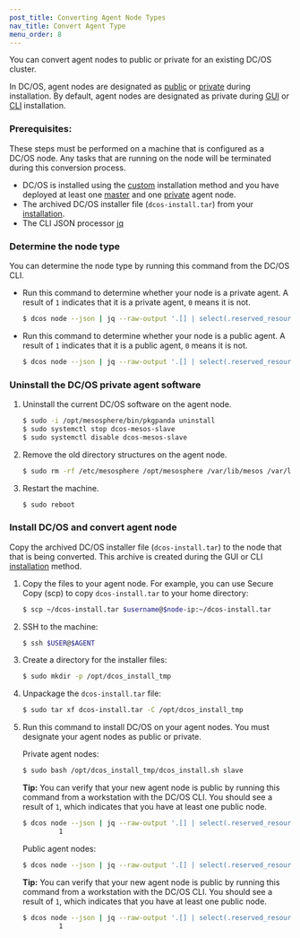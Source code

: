 ```yaml
---
post_title: Converting Agent Node Types
nav_title: Convert Agent Type
menu_order: 8
---
```


You can convert agent nodes to public or private for an existing DC/OS cluster. 

In DC/OS, agent nodes are designated as [public](/docs/1.8/overview/concepts/#public) or [private](/docs/1.8/overview/concepts/#private) during installation. By default, agent nodes are designated as private during [GUI][1] or [CLI][2] installation.

### Prerequisites:
These steps must be performed on a machine that is configured as a DC/OS node. Any tasks that are running on the node will be terminated during this conversion process.

*   DC/OS is installed using the [custom](/docs/1.8/administration/installing/custom/) installation method and you have deployed at least one [master](/docs/1.8/overview/concepts/#master) and one [private](/docs/1.8/overview/concepts/#private) agent node.
*   The archived DC/OS installer file (`dcos-install.tar`) from your [installation](/docs/1.8/administration/installing/custom/gui/#backup).     
*   The CLI JSON processor [jq](https://github.com/stedolan/jq/wiki/Installation)

### Determine the node type
You can determine the node type by running this command from the DC/OS CLI. 

-   Run this command to determine whether your node is a private agent. A result of `1` indicates that it is a private agent, `0` means it is not. 

    ```bash
    $ dcos node --json | jq --raw-output '.[] | select(.reserved_resources.slave_public == null) | .id' | wc -l
    ```

-   Run this command to determine whether your node is a public agent. A result of `1` indicates that it is a public agent, `0` means it is not. 
    
    ```bash
    $ dcos node --json | jq --raw-output '.[] | select(.reserved_resources.slave_public != null) | .id' | wc -l
    ```

### Uninstall the DC/OS private agent software

1.  Uninstall the current DC/OS software on the agent node.

    ```bash
    $ sudo -i /opt/mesosphere/bin/pkgpanda uninstall
    $ sudo systemctl stop dcos-mesos-slave
    $ sudo systemctl disable dcos-mesos-slave
    ```

2.  Remove the old directory structures on the agent node.

    ```bash
    $ sudo rm -rf /etc/mesosphere /opt/mesosphere /var/lib/mesos /var/lib/dcos
    ```

3.  Restart the machine.

    ```bash
    $ sudo reboot
    ```        

### Install DC/OS and convert agent node
Copy the archived DC/OS installer file (`dcos-install.tar`) to the node that that is being converted. This archive is created during the GUI or CLI [installation](/docs/1.8/administration/installing/custom/gui/#backup) method.

1.  Copy the files to your agent node. For example, you can use Secure Copy (scp) to copy `dcos-install.tar` to your home directory:

    ```bash
    $ scp ~/dcos-install.tar $username@$node-ip:~/dcos-install.tar
    ```

2.  SSH to the machine:

    ```bash
    $ ssh $USER@$AGENT
    ```

1.  Create a directory for the installer files:

     ```bash
     $ sudo mkdir -p /opt/dcos_install_tmp
     ```

1.  Unpackage the `dcos-install.tar` file:

    ```bash
    $ sudo tar xf dcos-install.tar -C /opt/dcos_install_tmp
    ```

1.  Run this command to install DC/OS on your agent nodes. You must designate your agent nodes as public or private.

    Private agent nodes:
    
    ```bash
    $ sudo bash /opt/dcos_install_tmp/dcos_install.sh slave
    ```
    
    **Tip:**  You can verify that your new agent node is public by running this command from a workstation with the DC/OS CLI. You should see a result of `1`, which indicates that you have at least one public node.
    
    ```bash
    $ dcos node --json | jq --raw-output '.[] | select(.reserved_resources.slave_public != null) | .id' | wc -l
             1
    ```
    
    Public agent nodes:
    
    ```bash
    $ dcos node --json | jq --raw-output '.[] | select(.reserved_resources.slave_public != null) | .id' | wc -l
    ```

    **Tip:**  You can verify that your new agent node is public by running this command from a workstation with the DC/OS CLI. You should see a result of `1`, which indicates that you have at least one public node.

    ```bash
    $ dcos node --json | jq --raw-output '.[] | select(.reserved_resources.slave_public == null) | .id' | wc -l
             1
    ```

 [1]: /docs/1.8/administration/installing/custom/gui/
 [2]: /docs/1.8/administration/installing/custom/cli/
